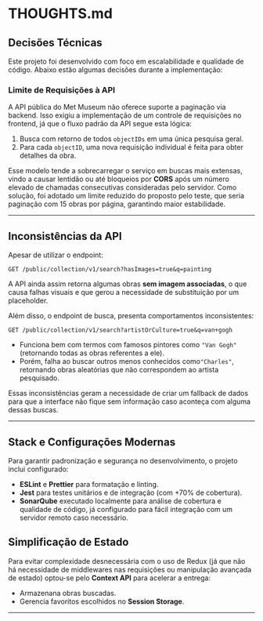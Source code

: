 # THOUGHTS.md

## Decisões Técnicas

Este projeto foi desenvolvido com foco em escalabilidade e qualidade de código. Abaixo estão algumas decisões durante a implementação:

### Limite de Requisições à API

A API pública do Met Museum não oferece suporte a paginação via backend. Isso exigiu a implementação de um controle de requisições no frontend, já que o fluxo padrão da API segue esta lógica:

1. Busca com retorno de todos `objectIDs` em uma única pesquisa geral.
2. Para cada `objectID`, uma nova requisição individual é feita para obter detalhes da obra.

Esse modelo tende a sobrecarregar o serviço em buscas mais extensas, vindo a causar lentidão ou até bloqueios por **CORS** após um número elevado de chamadas consecutivas consideradas pelo servidor. Como solução, foi adotado um limite reduzido do proposto pelo teste, que seria paginação com 15 obras por página, garantindo maior estabilidade.

---

## Inconsistências da API

Apesar de utilizar o endpoint:

```
GET /public/collection/v1/search?hasImages=true&q=painting
```

A API ainda assim retorna algumas obras **sem imagem associadas**, o que causa falhas visuais e que gerou a necessidade de substituição por um placeholder.

Além disso, o endpoint de busca, presenta comportamentos inconsistentes:

```
GET /public/collection/v1/search?artistOrCulture=true&q=van+gogh
```

- Funciona bem com termos com famosos pintores como `"Van Gogh"` (retornando todas as obras referentes a ele).
- Porém, falha ao buscar outros menos conhecidos como`"Charles"`, retornando obras aleatórias que não correspondem ao artista pesquisado.

Essas inconsistências geram a necessidade de criar um fallback de dados para que a interface não fique sem informação caso aconteça com alguma dessas buscas.

---

## Stack e Configurações Modernas

Para garantir padronização e segurança no desenvolvimento, o projeto inclui configurado:

- **ESLint** e **Prettier** para formatação e linting.
- **Jest** para testes unitários e de integração (com +70% de cobertura).
- **SonarQube** executado localmente para análise de cobertura e qualidade de código, já configurado para fácil integração com um servidor remoto caso necessário.

## Simplificação de Estado

Para evitar complexidade desnecessária com o uso de Redux (já que não há necessidade de middlewares nas requisições ou manipulação avançada de estado) optou-se pelo **Context API** para acelerar a entrega:

- Armazenana obras buscadas.
- Gerencia favoritos escolhidos no **Session Storage**.

---
